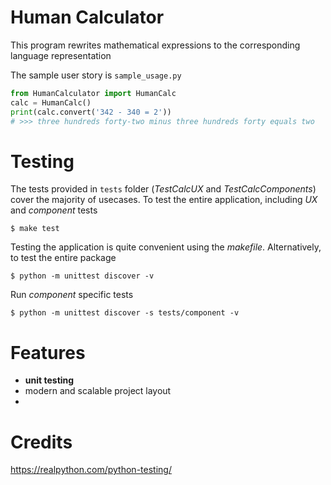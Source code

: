 # Human Calculator

This program rewrites mathematical expressions to the corresponding language representation

The sample user story is `sample_usage.py`

```python
from HumanCalculator import HumanCalc
calc = HumanCalc()
print(calc.convert('342 - 340 = 2'))
# >>> three hundreds forty-two minus three hundreds forty equals two
```



# Testing

The tests provided in `tests` folder (*TestCalcUX* and *TestCalcComponents*) cover the majority of usecases. To test the entire application, including *UX* and *component* tests

    $ make test

Testing the application is quite convenient using the *makefile*. Alternatively, to test the entire package

    $ python -m unittest discover -v

Run *component* specific tests

    $ python -m unittest discover -s tests/component -v


# Features

* **unit testing**
* modern and scalable project layout
* 

# Credits

https://realpython.com/python-testing/
